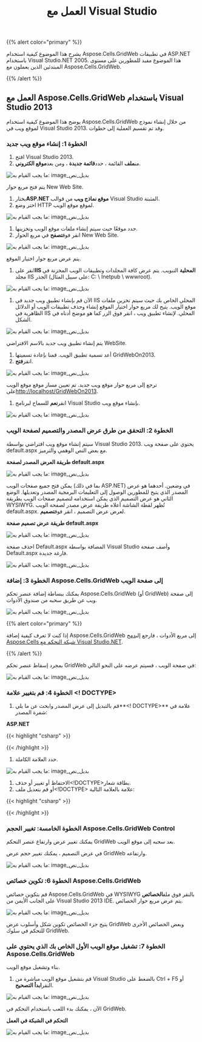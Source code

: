 ﻿---
title: العمل مع Visual Studio
type: docs
weight: 20
url: /ar/net/working-with-visual-studio/
---
{{% alert color="primary" %}} 

يشرح هذا الموضوع كيفية استخدام Aspose.Cells.GridWeb في تطبيقات ASP.NET باستخدام Visual Studio.NET 2005. هذا الموضوع مفيد للمطورين على مستوى المبتدئين الذين يعملون مع Aspose.Cells.GridWeb.

{{% /alert %}} 
## **العمل مع Aspose.Cells.GridWeb باستخدام Visual Studio 2013**
يوضح هذا الموضوع كيفية استخدام Aspose.Cells.GridWeb من خلال إنشاء نموذج لموقع ويب في Visual Studio 2013. وقد تم تقسيم العملية إلى خطوات.
### **الخطوة 1: إنشاء موقع ويب جديد**
1. افتح Visual Studio 2013.
1.  من**ملف** القائمة ، حدد**قائمة جديدة** ، ومن بعد**موقع الكتروني**. 

![ما يجب القيام به: image_بديل_نص](working-with-visual-studio_1.png)


 يتم فتح مربع حوار New Web Site.

1.  يختار**ASP.NET موقع نماذج ويب** من قوالب Visual Studio المثبتة.
1.  اختر وضع HTTP لموقع موقع الويب.

![ما يجب القيام به: image_بديل_نص](working-with-visual-studio_2.png)




1.  حدد موقعًا حيث سيتم إنشاء ملفات موقع الويب وتخزينها.
 1. انقر فوق**تصفح** في مربع الحوار New Web Site.

![ما يجب القيام به: image_بديل_نص](working-with-visual-studio_3.png)



 يتم عرض مربع حوار اختيار الموقع.

1.  انقر على**IIS المحلية** التبويب.
يتم عرض كافة المجلدات وتطبيقات الويب المخزنة في مجلد IIS الجذر (على سبيل المثال: C: \ Inetpub \ wwwroot).

![ما يجب القيام به: image_بديل_نص](working-with-visual-studio_4.png)




1. الآن قم بإنشاء تطبيق ويب جديد في IIS المحلي الخاص بك حيث سيتم تخزين ملفات موقع الويب.
 يتيح لك مربع حوار اختيار الموقع إنشاء وحذف تطبيقات الويب أو الدلائل الظاهرية في IIS المحلي. لإنشاء تطبيق ويب ، انقر فوق الزر كما هو موضح أدناه في الشكل.

![ما يجب القيام به: image_بديل_نص](working-with-visual-studio_5.png)



 يتم إنشاء تطبيق ويب جديد بالاسم الافتراضي WebSite.

1. أعد تسمية تطبيق الويب. قمنا بإعادة تسميتها GridWebOn2013.
1.  انقر**فتح**. 

![ما يجب القيام به: image_بديل_نص](working-with-visual-studio_6.png)



 ترجع إلى مربع حوار موقع ويب جديد. تم تعيين مسار موقع موقع الويب على<http://localhost/GridWebOn2013>. 

1.  انقر**نعم** للسماح لبرنامج Visual Studio بإنشاء موقع ويب.

![ما يجب القيام به: image_بديل_نص](working-with-visual-studio_7.png)
### **الخطوة 2: التحقق من طرق عرض المصدر والتصميم لصفحة الويب**
 سيتم إنشاء موقع ويب افتراضي بواسطة Visual Studio 2013. يحتوي على صفحة ويب default.aspx مع بعض النص الوهمي والترميز.

**طريقة العرض المصدر لصفحة default.aspx** 

![ما يجب القيام به: image_بديل_نص](working-with-visual-studio_8.png)



يمكن فتح جميع صفحات الويب (بما في ذلك ASP.NET) في وضعين. أحدهما هو عرض المصدر الذي يتيح للمطورين الوصول إلى التعليمات البرمجية المصدر وتعديلها. الوضع الثاني هو عرض التصميم الذي يمكن استخدامه لتصميم صفحات الويب بطريقة WYSIWYG. تُظهر لقطة الشاشة أعلاه طريقة عرض مصدر لصفحة الويب default.aspx. لعرض عرض التصميم ، انقر فوق**تصميم**. 

**طريقة عرض تصميم صفحة default.aspx** 

![ما يجب القيام به: image_بديل_نص](working-with-visual-studio_9.png)




احذف صفحة Default.aspx المضافة بواسطة Visual Studio وأضف صفحة Default.aspx فارغة جديدة.

![ما يجب القيام به: image_بديل_نص](working-with-visual-studio_10.png)
### **الخطوة 3: إضافة Aspose.Cells.GridWeb إلى صفحة الويب**
 يمكنك ببساطة إضافة عنصر تحكم Aspose.Cells.GridWeb (أو GridWeb) إلى صفحة ويب عن طريق سحبه من صندوق الأدوات.

![ما يجب القيام به: image_بديل_نص](working-with-visual-studio_11.png)




{{% alert color="primary" %}} 

 إذا كنت لا تعرف كيفية إضافة Aspose.Cells.GridWeb إلى مربع الأدوات ، فارجع إلى[دمج Aspose.Cells شبكة التحكم مع Visual Studio.NET](/cells/ar/net/integrate-aspose-cells-grid-controls-with-visual-studio-net/). 

{{% /alert %}} 

 بمجرد إسقاط عنصر تحكم GridWeb في صفحة الويب ، فسيتم عرضه على النحو التالي:

![ما يجب القيام به: image_بديل_نص](working-with-visual-studio_12.png)



### **الخطوة 4: قم بتغيير علامة <! DOCTYPE>**
1.  قم بالتبديل إلى عرض المصدر وابحث عن ما يلي**<! DOCTYPE>** علامة في شفرة المصدر:

**ASP.NET**

{{< highlight "csharp" >}}



<!DOCTYPE html>



{{< /highlight >}}

1.  حدد العلامة الكاملة.

![ما يجب القيام به: image_بديل_نص](working-with-visual-studio_13.png)




1.  الاحتفاظ أو تغيير أو حذف<!DOCTYPE>بطاقة شعار.
1.  أو قم بتعديل ملف<!DOCTYPE> علامة بالعلامة التالية:

{{< highlight "csharp" >}}



<!DOCTYPE HTML PUBLIC "-//W3C//DTD HTML 4.0 Transitional//EN">



{{< /highlight >}}
### **الخطوة الخامسة: تغيير الحجم Aspose.Cells.GridWeb Control**
 يمكنك تغيير عرض وارتفاع عنصر التحكم GridWeb بعد سحبه إلى موقع الويب.

 في عرض التصميم ، يمكنك تغيير حجم عرض GridWeb وارتفاعه.

![ما يجب القيام به: image_بديل_نص](working-with-visual-studio_14.png)



### **الخطوة 6: تكوين خصائص Aspose.Cells.GridWeb**
 قم بتكوين خصائص Aspose.Cells.GridWeb في WYSIWYG بالنقر فوق ملف**الخصائص** على الجانب الأيمن من Visual Studio 2013 IDE.
 يتم عرض مربع حوار الخصائص.

![ما يجب القيام به: image_بديل_نص](working-with-visual-studio_15.png)



يتيح جزء الخصائص تكوين شكل وأسلوب عرض GridWeb وبعض الخصائص الأخرى للتحكم في سلوك GridWeb.
### **الخطوة 7: تشغيل موقع الويب الأول الخاص بك الذي يحتوي على Aspose.Cells.GridWeb**
 بناء وتشغيل موقع الويب.

1.  قم بتشغيل موقع الويب مباشرة من Visual Studio بالضغط على Ctrl + F5 أو النقر**ابدأ التصحيح**. 

![ما يجب القيام به: image_بديل_نص](working-with-visual-studio_16.png)

 الآن ، يمكنك بدء اللعب باستخدام التحكم في GridWeb.

**التحكم في الشبكة في العمل** 

![ما يجب القيام به: image_بديل_نص](working-with-visual-studio_17.png)
